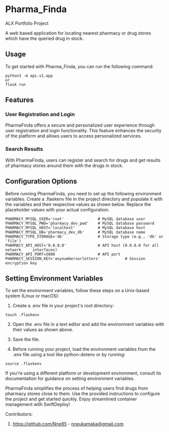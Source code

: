 # Pharma_Finda
ALX Portfolio Project

A web based application for locating nearest pharmacy or drug stores which have the queried drug in stock.

## Usage
To get started with Pharma_Finda, you can run the following command:
```
python3 -m api.v1.app
or
flask run
```

## Features
### User Registration and Login
PharmaFinda offers a secure and personalized user experience through user registration and login functionality. This feature enhances the security of the platform and allows users to access personalized services.

### Search Results
With PharmaFinda, users can register and search for drugs and get results of pharmacy stores around them with the drugs in stock.


## Configuration Options
Before running PharmaFinda, you need to set up the following environment variables. Create a .flaskenv file in the project directory and populate it with the variables and their respective values as shown below. Replace the placeholder values with your actual configuration.

```
PHARMACY_MYSQL_USER='root'               # MySQL database user
PHARMACY_MYSQL_PWD='pharmacy_dev_pwd'    # MySQL database password
PHARMACY_MYSQL_HOST='localhost'          # MySQL database host
PHARMACY_MYSQL_DB='pharmacy_dev_db'      # MySQL database name
PHARMACY_TYPE_STORAGE='db'               # Storage type (e.g., 'db' or 'file')
PHARMACY_API_HOST='0.0.0.0'              # API host (0.0.0.0 for all network     interfaces)
PHARMACY_API_PORT=5000                   # API port
PHARMACY_SESSION_KEY='anynumbersorletters'           # Session encryption key
```

## Setting Environment Variables
To set the environment variables, follow these steps on a Unix-based system (Linux or macOS):

1. Create a .env file in your project's root directory:
```
touch .flaskenv
```

2. Open the .env file in a text editor and add the environment variables with their values as shown above.

3. Save the file.

4. Before running your project, load the environment variables from the .env file using a tool like python-dotenv or by running:

```
source .flaskenv
```

If you're using a different platform or development environment, consult its documentation for guidance on setting environment variables.

PharmaFinda simplifies the process of helping users find drugs from pharmacy stores close to them. Use the provided instructions to configure the project and get started quickly. Enjoy streamlined container management with SwiftDeploy!

Contributors:
1. https://github.com/Nne85 - nneukamaka@gmail.com


